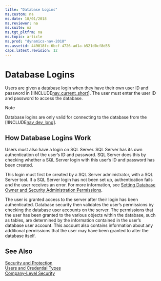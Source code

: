 ```yaml
---
title: "Database Logins"
ms.custom: na
ms.date: 10/01/2018
ms.reviewer: na
ms.suite: na
ms.tgt_pltfrm: na
ms.topic: article
ms.prod: "dynamics-nav-2018"
ms.assetid: 449018fc-6bcf-4726-ad1a-b521d0cf8d55
caps.latest.revision: 12
---
```

# Database Logins
Users are given a database login when they have their own user ID and password in [!INCLUDE[nav_current_short](includes/nav_current_short_md.md)]. The user must enter the user ID and password to access the database.  
  
> [!NOTE]  
>  Database logins are only valid for connecting to the database from the [!INCLUDE[nav_dev_long](includes/nav_dev_long_md.md)].  
  
## How Database Logins Work  
 Users must also have a login on SQL Server. SQL Server has its own authentication of the user’s ID and password. SQL Server does this by checking whether a SQL Server login with this user’s ID and password has been created.  
  
 This login must first be created by a SQL Server administrator, with a SQL Server tool. If a SQL Server login has not been set up, authentication fails and the user receives an error. For more information, see [Setting Database Owner and Security Administration Permissions](Setting-Database-Owner-and-Security-Administration-Permissions.md).  
  
 The user is granted access to the server after their login has been authenticated. Database security then validates the user’s permissions by checking the database user accounts on the server. The permissions that the user has been granted to the various objects within the database, such as tables, are determined by the information contained in the user’s database user account. This account also contains information about any additional permissions that the user may have been granted to alter the database itself.  
  
## See Also  
 [Security and Protection](Security-and-Protection.md)   
 [Users and Credential Types](Users-and-Credential-Types.md)   
 [Company-Level Security](Company-Level-Security.md)
